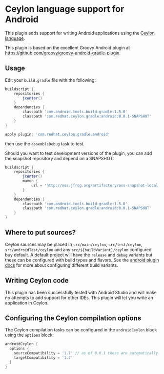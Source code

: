 Ceylon language support for Android
===================================

This plugin adds support for writing Android applications using the [Ceylon language](http://ceylon-lang.org).

This plugin is based on the excellent Groovy Android plugin at https://github.com/groovy/groovy-android-gradle-plugin.

Usage
-----

Edit your `build.gradle` file with the following:

```groovy
buildscript {
    repositories {
        jcenter()
    }
    dependencies {
        classpath 'com.android.tools.build:gradle:1.5.0'
        classpath 'com.redhat.ceylon.gradle:android:0.0.1-SNAPSHOT'
    }
}

apply plugin: 'com.redhat.ceylon.gradle.android'
```

then use the `assembleDebug` task to test.

Should you want to test development versions of the plugin, you can add the snapshot repository and depend on a SNAPSHOT:

```groovy
buildscript {
    repositories {
        jcenter()
        maven {
            url = 'http://oss.jfrog.org/artifactory/oss-snapshot-local'
        }
    }
    dependencies {
        classpath 'com.android.tools.build:gradle:1.5.0'
        classpath 'com.redhat.ceylon.gradle:android:0.0.1-SNAPSHOT'
    }
}
```

Where to put sources?
---------------------

Ceylon sources may be placed in `src/main/ceylon`, `src/test/ceylon`, `src/androidTest/ceylon` and any `src/${buildVariant}/ceylon` 
configured buy default. A default project will have the `release` and `debug` variants but these can be configured with build
types and flavors. See the [android plugin docs](https://sites.google.com/a/android.com/tools/tech-docs/new-build-system/user-guide#TOC-Build-Types)
for more about configuring different build variants.

Writing Ceylon code
-------------------

This plugin has been successfully tested with Android Studio and will make no attempts to add support for other IDEs.
This plugin will let you write an application in Ceylon.

Configuring the Ceylon compilation options
------------------------------------------

The Ceylon compilation tasks can be configured in the `androidCeylon` block using the `options` block:

```groovy
androidCeylon {
  options {
    sourceCompatibility	= '1.7' // as of 0.0.1 these are automatically set based off the android plugin's
    targetCompatibility = '1.7'
  }
}
```
